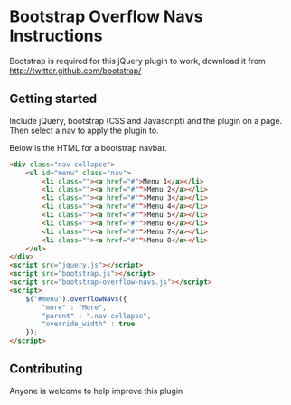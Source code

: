 Bootstrap Overflow Navs Instructions
====================================

Bootstrap is required for this jQuery plugin to work, download it from http://twitter.github.com/bootstrap/

## Getting started

Include jQuery, bootstrap (CSS and Javascript) and the plugin on a page. Then select a nav to apply the plugin to.

Below is the HTML for a bootstrap navbar.

```html
<div class="nav-collapse">
    <ul id="menu" class="nav">
        <li class=""><a href="#">Menu 1</a></li>
        <li class=""><a href="#"">Menu 2</a></li>
        <li class=""><a href="#"">Menu 3</a></li>
        <li class=""><a href="#"">Menu 4</a></li>
        <li class=""><a href="#"">Menu 5</a></li>
        <li class=""><a href="#"">Menu 6</a></li>
        <li class=""><a href="#"">Menu 7</a></li>
        <li class=""><a href="#"">Menu 8</a></li>
    </ul>
</div>
<script src="jquery.js"></script>
<script src="bootstrap.js"></script>
<script src="bootstrap-overflow-navs.js"></script>
<script>
    $("#menu").overflowNavs({
        "more" : "More", 
        "parent" : ".nav-collapse",
        "override_width" : true
    });
</script>
```

## Contributing

Anyone is welcome to help improve this plugin

	


